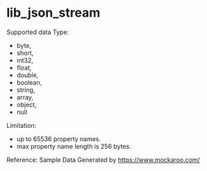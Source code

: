 # lib_json_stream

Supported data Type:
- byte,
- short,
- int32,
- float,
- double,
- boolean,
- string,
- array,
- object,
- null

Limitation:
- up to 65536 property names.
- max property name length is 256 bytes.

Reference: 
Sample Data Generated by 
https://www.mockaroo.com/